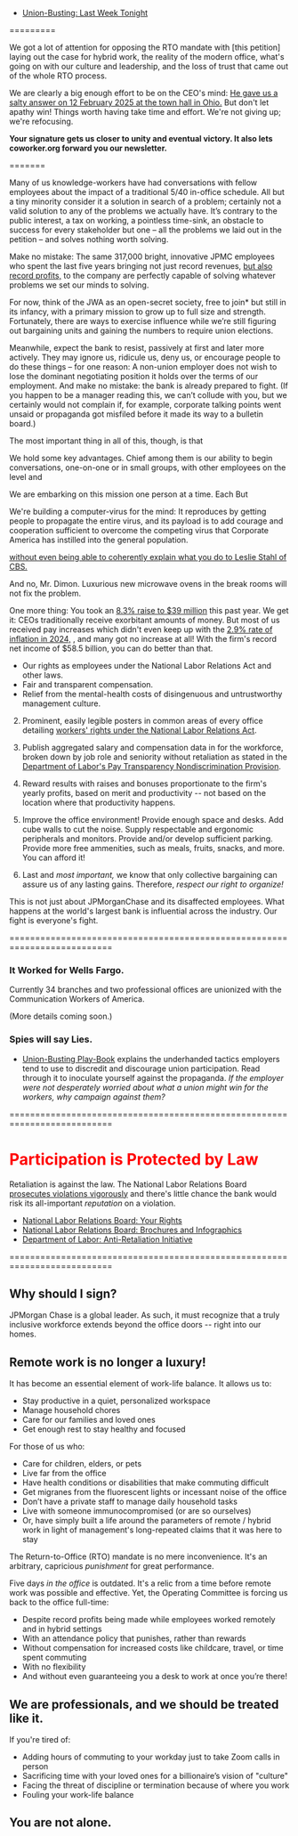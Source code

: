 * [Union-Busting: Last Week Tonight](https://www.youtube.com/watch?v=Gk8dUXRpoy8)

=========


We got a lot of attention for opposing the RTO mandate with
[this petition]
laying out the case for hybrid work, the reality of the modern office,
what's going on with our culture and leadership,
and the loss of trust that came out of the whole RTO process.

We are clearly a big enough effort to be on the CEO's mind:
[He gave us a salty answer on 12 February 2025 at the town hall in Ohio.](https://www.reddit.com/r/FinancialCareers/comments/1iosoxd/jpmorgan_ceo_i_dont_care_how_many_people_sign/)
But don't let apathy win! Things worth having take time and effort. We're not giving up; we're refocusing. 

**Your signature gets us closer to unity and eventual victory. It also lets coworker.org forward you our newsletter.**

=======

Many of us knowledge-workers have had conversations with fellow employees about the impact of a traditional 5/40 in-office schedule. All but a tiny minority consider it a solution in search of a problem; certainly not a valid solution to any of the problems we actually have. It’s contrary to the public interest, a tax on working, a pointless time-sink, an obstacle to success for every stakeholder but one – all the problems we laid out in the petition – and solves nothing worth solving.

Make no mistake: The same 317,000 bright, innovative JPMC employees who spent the last five years bringing not just record revenues,
[but also record profits,](https://www.reuters.com/business/finance/jpmorgan-profit-jumps-dealmakers-traders-ride-market-rebound-2025-01-15/)
to the company are perfectly capable of solving whatever problems we set our minds to solving. 

For now, think of the JWA as an open-secret society, free to join* but still in its infancy, with a primary mission to grow up to full size and strength. Fortunately, there are ways to exercise influence while we’re still figuring out bargaining units and gaining the numbers to require union elections. 

Meanwhile, expect the bank to resist, passively at first and later more actively. They may ignore us, ridicule us, deny us, or encourage people to do these things – for one reason: A non-union employer does not wish to lose the dominant negotiating position it holds over the terms of our employment. And make no mistake: the bank is already prepared to fight. (If you happen to be a manager reading this, we can’t collude with you, but we certainly would not complain if, for example, corporate talking points went unsaid or propaganda got misfiled before it made its way to a bulletin board.)

The most important thing in all of this, though, is that 

We hold some key advantages. Chief among them is our ability to begin conversations, one-on-one or in small groups, with other employees on the level and 

We are embarking on this mission one person at a time. Each  But 

We're building a computer-virus for the mind: It reproduces by getting people to propagate the entire virus, and its payload is to add courage and cooperation sufficient to overcome the competing virus that Corporate America has instilled into the general population.


[without even being able to coherently explain what you do to Leslie Stahl of CBS.](https://youtu.be/2REdbQasKX4?t=1132)



And no, Mr. Dimon. Luxurious new microwave ovens in the break rooms will not fix the problem.

One more thing: You took an [8.3% raise to $39 million](https://finance.yahoo.com/news/jamie-dimon-gets-3-million-120701261.html) this past year. We get it: CEOs traditionally receive exorbitant amounts of money. But most of us received pay increases which didn't even keep up with the [2.9% rate of inflation in 2024,](https://www.bls.gov/news.release/cpi.nr0.htm) , and many got no increase at all! With the firm's record net income of $58.5 billion, you can do better than that.

* Our rights as employees under the National Labor Relations Act and other laws.
* Fair and transparent compensation.
* Relief from the mental-health costs of disingenuous and untrustworthy management culture.


2. Prominent, easily legible posters in common areas of every office detailing
   [workers' rights under the National Labor Relations Act](https://www.nlrb.gov/sites/default/files/attachments/pages/node-251/employee-rights-under-the-nlra-poster-11-x-17-version-pdf-2022.pdf).

4. Publish aggregated salary and compensation data in for the workforce,
   broken down by job role and seniority without retaliation as stated in the
   [Department of Labor's Pay Transparency Nondiscrimination Provision](https://www.dol.gov/sites/dolgov/files/ofccp/pdf/pay-transp_%20English_formattedESQA508c.pdf).

5. Reward results with raises and bonuses proportionate to the firm's yearly profits,
   based on merit and productivity -- not based on the location where that productivity happens.

3. Improve the office environment! Provide enough space and desks. Add cube walls to
   cut the noise. Supply respectable and ergonomic peripherals and monitors. Provide and/or develop sufficient parking.
   Provide more free ammenities, such as meals, fruits, snacks, and more. You can afford it!

7. Last and *most important,* we know that only collective bargaining can
   assure us of any lasting gains. Therefore, *respect our right to organize!*



This is not just about JPMorganChase and its disaffected employees. What happens at the world's largest bank is influential across the industry. Our fight is everyone's fight.

==========================================================================


### It Worked for Wells Fargo.

Currently 34 branches and two professional offices are unionized with the Communication Workers of America.

(More details coming soon.)

### Spies will say Lies.

* [Union-Busting Play-Book](https://UnionBustingPlayBook.com) explains the underhanded tactics employers tend to use
  to discredit and discourage union participation. Read through it to inoculate yourself against the propaganda.
  *If the employer were not desperately worried about what a union might win for the workers, why campaign against them?*

==========================================================================


<h1 style="color:red !important">Participation is Protected by Law</h1>

Retaliation is against the law. The National Labor Relations Board
[prosecutes violations vigorously](https://www.nlrb.gov/about-nlrb/rights-we-protect/our-enforcement-activity/protected-concerted-activity)
and there's little chance the bank would risk its all-important *reputation* on a violation.

* [National Labor Relations Board: Your Rights](https://www.nlrb.gov/about-nlrb/rights-we-protect/your-rights)
* [National Labor Relations Board: Brochures and Infographics](https://www.nlrb.gov/news-publications/publications/brochures)
* [Department of Labor: Anti-Retaliation Initiative](https://www.dol.gov/sites/dolgov/files/general/labortaskforce/docs/508_union-fs-8.pdf)



==========================================================================

## Why should I sign?

JPMorgan Chase is a global leader.
As such, it must recognize that a truly inclusive workforce extends
beyond the office doors -- right into our homes.

## Remote work is no longer a luxury!

It has become an essential element of work-life balance. It allows us to:

* Stay productive in a quiet, personalized workspace
* Manage household chores
* Care for our families and loved ones
* Get enough rest to stay healthy and focused

For those of us who:

* Care for children, elders, or pets
* Live far from the office
* Have health conditions or disabilities that make commuting difficult
* Get migranes from the fluorescent lights or incessant noise of the office
* Don’t have a private staff to manage daily household tasks
* Live with someone immunocompromised (or are so ourselves)
* Or, have simply built a life around the parameters of remote / hybrid work in light of management's long-repeated claims that it was here to stay

The Return-to-Office (RTO) mandate is no mere inconvenience.
It's an arbitrary, capricious *punishment* for great performance.

Five days *in the office* is outdated.
It's a relic from a time before remote work was possible and effective.
Yet, the Operating Committee is forcing us back to the office full-time:

* Despite record profits being made while employees worked remotely and in hybrid settings
* With an attendance policy that punishes, rather than rewards
* Without compensation for increased costs like childcare, travel, or time spent commuting
* With no flexibility
* And without even guaranteeing you a desk to work at once you’re there!

## We are professionals, and we should be treated like it.

If you're tired of:

* Adding hours of commuting to your workday just to take Zoom calls in person
* Sacrificing time with your loved ones for a billionaire’s vision of "culture"
* Facing the threat of discipline or termination because of where you work
* Fouling your work-life balance


## You are not alone.

